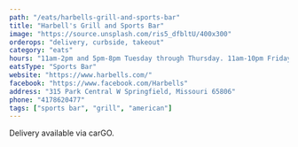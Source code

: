 ```yaml
---
path: "/eats/harbells-grill-and-sports-bar"
title: "Harbell's Grill and Sports Bar"
image: "https://source.unsplash.com/ris5_dfbltU/400x300"
orderops: "delivery, curbside, takeout"
category: "eats"
hours: "11am-2pm and 5pm-8pm Tuesday through Thursday. 11am-10pm Friday and Saturday"
eatsType: "Sports Bar"
website: "https://www.harbells.com/"
facebook: "https://www.facebook.com/Harbells"
address: "315 Park Central W Springfield, Missouri 65806"
phone: "4178620477"
tags: ["sports bar", "grill", "american"]
---
```


Delivery available via carGO.
